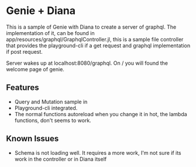 # Genie + Diana

This is a sample of Genie with Diana to create a server of graphql.
The implementation of it, can be found in app/resources/graphql/GraphqlController.jl, this is a sample file controller that provides the playground-cli if a get request and graphql implementation if post request.

Server wakes up at localhost:8080/graphql. On / you will found the welcome page of genie.

## Features
* Query and Mutation sample in
* Playground-cli integrated.
* The normal functions autoreload when you change it in hot, the lambda functions, don't seems to work.

## Known Issues
* Schema is not loading well. It requires a more work, I'm not sure if its work in the controller or in Diana itself
